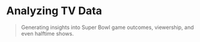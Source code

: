 # Analyzing TV Data
> Generating insights into Super Bowl game outcomes, viewership, and even halftime shows.